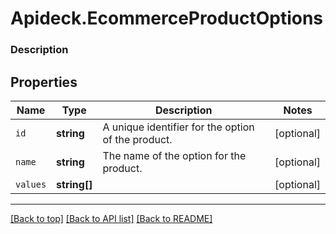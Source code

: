# Apideck.EcommerceProductOptions

### Description

## Properties
Name | Type | Description | Notes
------------ | ------------- | ------------- | -------------
`id` | **string** | A unique identifier for the option of the product. | [optional] 
`name` | **string** | The name of the option for the product. | [optional] 
`values` | **string[]** |  | [optional] 





---

[[Back to top]](#) [[Back to API list]](../../../../README.md#documentation-for-api-endpoints) [[Back to README]](../../../../README.md)


